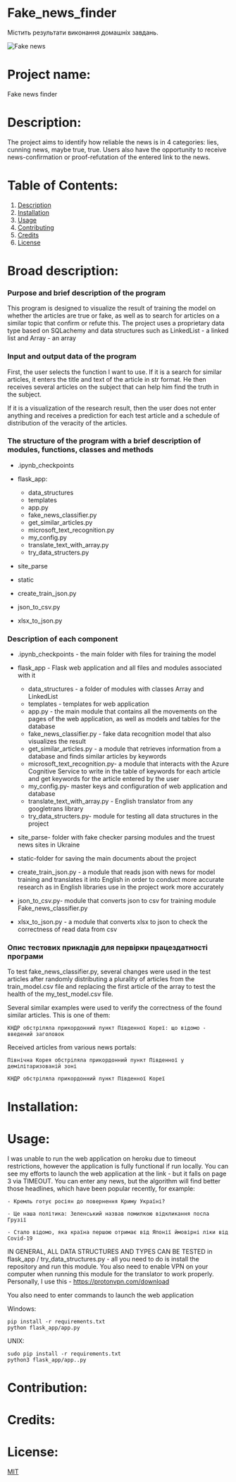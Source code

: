 # Fake_news_finder
Містить результати виконання домашніх завдань. 

![Fake news](static/fake_news.gif)


# Project name: 
Fake news finder
    
# Description: 
The project aims to identify how reliable the news is in 4 categories: lies, cunning news, maybe true, true.
Users also have the opportunity to receive news-confirmation or proof-refutation of the entered link to the news.

# Table of Contents: 
1. [Description](#description)
2. [Installation](#installation)
3. [Usage](#usage)
4. [Contributing](#contribution)
5. [Credits](#credits)
6. [License](#license)


# Broad description:

### Purpose and brief description of the program

This program is designed to visualize the result of training the model on whether the articles are true or fake, as well as to search for articles on a similar topic that confirm or refute this. The project uses a proprietary data type based on SQLachemy and data structures such as LinkedList - a linked list and Array - an array

 
### Input and output data of the program

First, the user selects the function I want to use. If it is a search for similar articles, it enters the title and text of the article in str format. He then receives several articles on the subject that can help him find the truth in the subject.

If it is a visualization of the research result, then the user does not enter anything and receives a prediction for each test article and a schedule of distribution of the veracity of the articles.

### The structure of the program with a brief description of modules, functions, classes and methods

- .ipynb_checkpoints 

- flask_app:
  - data_structures
  - templates 
  - аpp.py 
  - fake_news_classifier.py
  - get_similar_articles.py
  - microsoft_text_recognition.py
  - my_config.py
  - translate_text_with_array.py
  - try_data_structers.py

- site_parse

- static

- create_train_json.py

- json_to_csv.py

- xlsx_to_json.py





### Description of each component
- .ipynb_checkpoints - the main folder with files for training the model

- flask_app - Flask web application and all files and modules associated with it
  - data_structures - a folder of modules with classes Array and LinkedList
  - templates - templates for web application
  - app.py - the main module that contains all the movements on the pages of the web application, as well as models and tables for the database
  - fake_news_classifier.py - fake data recognition model that also visualizes the result
  - get_similar_articles.py - a module that retrieves information from a database and finds similar articles by keywords
  - microsoft_text_recognition.py- a module that interacts with the Azure Cognitive Service to write in the table of keywords for each article and get keywords for the article entered by the user
  - my_config.py- master keys and configuration of web application and database
  - translate_text_with_array.py - English translator from any googletrans library
  - try_data_structers.py- module for testing all data structures in the project

- site_parse- folder with fake checker parsing modules and the truest news sites in Ukraine

- static-folder for saving the main documents about the project

- create_train_json.py - a module that reads json with news for model training and translates it into English in order to conduct more accurate research as in English libraries use in the project work more accurately

- json_to_csv.py- module that converts json to csv for training module Fake_news_classifier.py

- xlsx_to_json.py - a module that converts xlsx to json to check the correctness of read data from csv



### Опис тестових прикладів для первірки працездатності програми

To test fake_news_classifier.py, several changes were used in the test articles after randomly distributing a plurality of articles from the train_model.csv file and replacing the first article of the array to test the health of the my_test_model.csv file.

Several similar examples were used to verify the correctness of the found similar articles. This is one of them:

`КНДР обстріляла прикордонний пункт Південної Кореї: що відомо - введений заголовок`


Received articles from various news portals:

`Північна Корея обстріляла прикордонний пункт Південної у демілітаризованій зоні`

`КНДР обстріляла прикордонний пункт Південної Кореї`

# Installation:

# Usage:

I was unable to run the web application on heroku due to timeout restrictions, however
the application is fully functional if run locally. You can see my efforts to launch the web application at the link - but it falls on page 3 via TIMEOUT. You can enter any news, but the algorithm will find better those headlines,
which have been popular recently, for example:

```
- Кремль готує росіян до повернення Криму Україні?

- Це наша політика: Зеленський назвав помилкою відкликання посла Грузії

- Стало відомо, яка країна першою отримає від Японії ймовірні ліки від Covid-19
```

IN GENERAL, ALL DATA STRUCTURES AND TYPES CAN BE TESTED in flask_app / try_data_structures.py - all you need to do is install the repository and run this module. You also need to enable VPN on your computer when running this module for the translator to work properly.
Personally, I use this - https://protonvpn.com/download

You also need to enter commands to launch the web application

Windows:
```
pip install -r requirements.txt 
python flask_app/app.py
```

UNIX:
```
sudo pip install -r requirements.txt
python3 flask_app/app..py
```


# Contribution:

# Credits:

# License:
[MIT](https://choosealicense.com/licenses/mit/)
